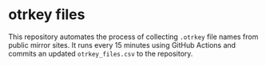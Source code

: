 # otrkey files
This repository automates the process of collecting `.otrkey` file names from public mirror sites.
It runs every 15 minutes using GitHub Actions and commits an updated `otrkey_files.csv` to the repository.